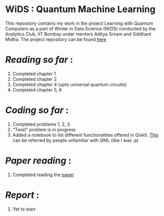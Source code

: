 # **WiDS : Quantum Machine Learning**

This repository contains my work in the project Learning with Quantum Computers as a part of Winter in Data Science (WiDS) conducted by the Analytics Club, IIT Bombay under mentors Aditya Sriram and Siddhant Midha. The project repository can be found [here](https://github.com/siddhant-midha/WiDS-22-Learning-with-quantum-computers-)

# *Reading so far* : 
1. Completed chapter 1
2. Completed chapter 2
3. Completed chapter 4 (upto universal quantum circuits)
4. Completed chapter 5, 6

# *Coding so far* : 
1. Completed problems 1, 2, 3.
2. "Twist" problem is in progress
3. Added a notebook to list different functionalities offered in Qiskit. [This](https://github.com/Ihsoj-Mahos/WiDS-QML/blob/master/Week%201/QML_Intro.ipynb) can be referred by people unfamiliar with QML (like I was :p)

# *Paper reading* : 
1. Completed reading the [paper](https://arxiv.org/abs/1409.3097)

# *Report* : 
1. Yet to start
